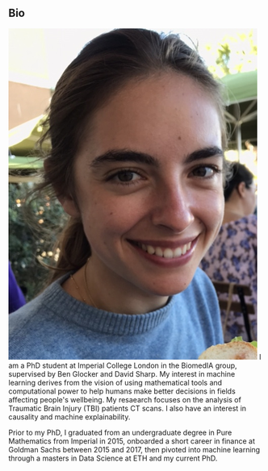 ## Bio
![My face](images/IMG_0266.jpg)
I am a PhD student at Imperial College London in the BiomedIA group, supervised by Ben Glocker and David Sharp. 
My interest in machine learning derives from the vision of using mathematical tools and computational power to help humans make better decisions in fields affecting people's wellbeing. My resaearch focuses on the analysis of Traumatic Brain Injury (TBI) patients CT scans. I also have an interest in causality and machine explainability. 

Prior to my PhD, I graduated from an undergraduate degree in Pure Mathematics from Imperial in 2015, onboarded a short career in finance at Goldman Sachs between 2015 and 2017, then pivoted into machine learning through a masters in Data Science at ETH and my current PhD.

